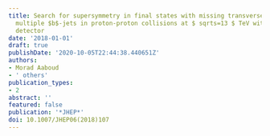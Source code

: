 ```yaml
---
title: Search for supersymmetry in final states with missing transverse momentum and
  multiple $b$-jets in proton-proton collisions at $ sqrts=13 $ TeV with the ATLAS
  detector
date: '2018-01-01'
draft: true
publishDate: '2020-10-05T22:44:38.440651Z'
authors:
- Morad Aaboud
- ' others'
publication_types:
- 2
abstract: ''
featured: false
publication: '*JHEP*'
doi: 10.1007/JHEP06(2018)107
---
```


